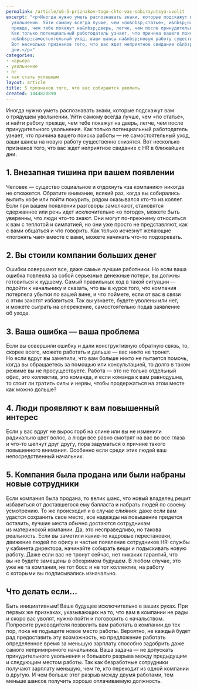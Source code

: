 ```yaml
---
permalink: /article/u6-5-priznakov-togo-chto-vas-sobirayutsya-uvolit
excerpt: "<p>Иногда нужно уметь распознавать знаки, которые подскажут вам о&nbsp;грядущем
  увольнении. Уйти самому всегда лучше, чем «по&nbsp;статье», и&nbsp;найти работу
  прежде, чем тебе покажут на&nbsp;дверь, легче, чем после принудительного увольнения.
  Как только потенциальный работодатель узнает, что причина вашего поиска работы&nbsp;—
  не&nbsp;самостоятельный уход, ваши шансы на&nbsp;новую работу существенно снизятся.
  Вот несколько признаков того, что вас ждет неприятное свидание с&nbsp;HR в&nbsp;ближайшие
  дни.</p>"
categories:
- карьера
- увольнение
- hr
- как стать успешным
layout: article
title: 5 признаков того, что вас собираются уволить
created: 1444820890
---
```

<p>Иногда нужно уметь распознавать знаки, которые подскажут вам о&nbsp;грядущем увольнении. Уйти самому всегда лучше, чем «по&nbsp;статье», и&nbsp;найти работу прежде, чем тебе покажут на&nbsp;дверь, легче, чем после принудительного увольнения. Как только потенциальный работодатель узнает, что причина вашего поиска работы&nbsp;— не&nbsp;самостоятельный уход, ваши шансы на&nbsp;новую работу существенно снизятся. Вот несколько признаков того, что вас ждет неприятное свидание с&nbsp;HR в&nbsp;ближайшие дни.</p>
<h2>1. Внезапная тишина при вашем появлении</h2>
<p>Человек&nbsp;— существо социальное и&nbsp;отдохнуть «за&nbsp;компанию» никогда не&nbsp;откажется. Обратите внимание, всякий раз, когда вы&nbsp;собирались выпить кофе или пойти покурить, рядом оказывался кто-то из&nbsp;коллег. Если при вашем появлении разговоры замолкают, становятся сдержаннее или речь идет исключительно «о&nbsp;погоде», можете быть уверенны, что люди что-то знают. Они могут по-прежнему относиться к&nbsp;вам с&nbsp;теплотой и&nbsp;симпатией, но&nbsp;они уже просто не&nbsp;представляют, как с&nbsp;вами общаться и&nbsp;что говорить. Как только исчезнут желающие «погонять чаи» вместе с&nbsp;вами, можете начинать что-то подозревать.</p>
<h2>2. Вы&nbsp;стоили компании больших денег</h2>
<p>Ошибки совершают все, даже самые лучшие работники. Но&nbsp;если ваша ошибка повлекла за&nbsp;собой серьезные денежные потери, вы&nbsp;должны готовиться к&nbsp;худшему. Самый правильных ход в&nbsp;такой ситуации&nbsp;— подойти к&nbsp;начальнику и&nbsp;сказать, что вы&nbsp;в&nbsp;курсе того, что компания потерпела убытки по&nbsp;вашей вине, и&nbsp;что поймете, если от&nbsp;вас в&nbsp;связи с&nbsp;этим захотят избавиться. Так вы&nbsp;узнаете, будете уволены или нет, и&nbsp;можете сыграть на&nbsp;опережение, самостоятельно подав заявление об&nbsp;уходе.</p>
<h2>3. Ваша ошибка&nbsp;— ваша проблема</h2>
<p>Если вы&nbsp;совершили ошибку и&nbsp;дали конструктивную обратную связь, то, скорее всего, можете работать и&nbsp;дальше&nbsp;— вас никто не&nbsp;тронет. Но&nbsp;если вдруг вы&nbsp;заметили, что вам больше никто не&nbsp;пытается помочь, когда вы&nbsp;обращаетесь за&nbsp;помощью или консультацией, то&nbsp;долго в&nbsp;таком режиме вы&nbsp;не&nbsp;просуществуете. Работа&nbsp;— это не&nbsp;только отдельный офис, это коллектив, это команда, и&nbsp;если команда к&nbsp;вам равнодушна, то&nbsp;стоит&nbsp;ли тратить силы и&nbsp;нервы, чтобы продержаться на&nbsp;этом месте как можно дольше?</p>
<h2>4. Люди проявляют к&nbsp;вам повышенный интерес</h2>
<p>Если у&nbsp;вас вдруг не&nbsp;вырос горб на&nbsp;спине или вы&nbsp;не&nbsp;изменили радикально цвет волос, а&nbsp;люди все равно смотрят на&nbsp;вас во&nbsp;все глаза и&nbsp;что-то шепчут друг другу, пора задуматься о&nbsp;причине такого повышенного внимания. Особенно если среди этих людей ваш непосредственный начальник. </p>
<h2>5. Компания была продана или были набраны новые сотрудники</h2>
<p>Если компания была продана, то&nbsp;велик шанс, что новый владелец решит избавиться от&nbsp;доставшегося ему балласта и&nbsp;набрать людей по&nbsp;своему усмотрению. То&nbsp;же происходит и&nbsp;в&nbsp;случае слияния: даже если вам удастся сохранить свое место, все надежды на&nbsp;повышение придется оставить, лучшие места обычно достаются сотрудникам из&nbsp;материнской компании. Да, это несправедливо, но&nbsp;такова реальность. Если вы&nbsp;заметили какие-то кадровые перестановки, движение людей по&nbsp;офису и&nbsp;частые появление сотрудников HR-службы у&nbsp;кабинета директора, начинайте собирать вещи и&nbsp;подыскивать новую работу. Даже если вас не&nbsp;тронут сейчас, нет никаких гарантий, что вы&nbsp;не&nbsp;будете замещены в&nbsp;обозримом будущем. В&nbsp;любом случае, это уже не&nbsp;та&nbsp;компания, не&nbsp;тот босс и&nbsp;не&nbsp;тот коллектив, на&nbsp;работу с&nbsp;которыми вы&nbsp;подписывались изначально.</p>
<h2>Что делать если...</h2>
<p>Быть инициативным! Ваше будущее исключительно в&nbsp;ваших руках. При первых&nbsp;же признаках, указывающих на&nbsp;то, что вам в&nbsp;компании не&nbsp;рады и&nbsp;скоро вас уволят, нужно пойти и&nbsp;поговорить с&nbsp;начальством. Попросите руководителя позволить вам работать в&nbsp;компании до&nbsp;тех пор, пока не&nbsp;подыщите новое место работы. Вероятно, не&nbsp;каждый будет рад предоставить эту возможность, но&nbsp;предложение работать определенное время за&nbsp;меньшую зарплату способно задобрить даже самого непримиримого начальника. Ваша задача&nbsp;— не&nbsp;допускать принудительного увольнения и&nbsp;большого разрыва между предыдущим и&nbsp;следующим местом работы. Так как безработные сотрудники получают зарплату меньшую, чем&nbsp;те, кто переходит из&nbsp;одной компании в&nbsp;другую. И&nbsp;чем больше этот разрыв между двумя работами, тем меньше шансов получить хорошо оплачиваемую должность.</p>
